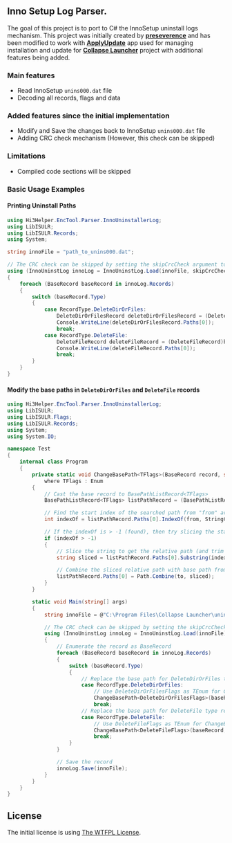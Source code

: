 ## Inno Setup Log Parser.

The goal of this project is to port to C# the InnoSetup uninstall logs mechanism.
This project was initially created by [**preseverence**](https://github.com/preseverence/isulr) and has been modified to work with [**ApplyUpdate**](https://github.com/CollapseLauncher/ApplyUpdate) app used for managing installation and update for [**Collapse Launcher**](https://github.com/CollapseLauncher/Collapse) project with additional features being added.

### Main features
* Read InnoSetup `unins000.dat` file
* Decoding all records, flags and data

### Added features since the initial implementation
* Modify and Save the changes back to InnoSetup `unins000.dat` file
* Adding CRC check mechanism (However, this check can be skipped)

### Limitations
* Compiled code sections will be skipped

### Basic Usage Examples
#### Printing Uninstall Paths
```C#
using Hi3Helper.EncTool.Parser.InnoUninstallerLog;
using LibISULR;
using LibISULR.Records;
using System;

string innoFile = "path_to_unins000.dat";

// The CRC check can be skipped by setting the skipCrcCheck argument to true
using (InnoUninstLog innoLog = InnoUninstLog.Load(innoFile, skipCrcCheck: false))
{
    foreach (BaseRecord baseRecord in innoLog.Records)
    {
        switch (baseRecord.Type)
        {
            case RecordType.DeleteDirOrFiles:
                DeleteDirOrFilesRecord deleteDirOrFilesRecord = (DeleteDirOrFilesRecord)baseRecord;
                Console.WriteLine(deleteDirOrFilesRecord.Paths[0]);
                break;
            case RecordType.DeleteFile:
                DeleteFileRecord deleteFileRecord = (DeleteFileRecord)baseRecord;
                Console.WriteLine(deleteFileRecord.Paths[0]);
                break;
        }
    }
}
```

#### Modify the base paths in ``DeleteDirOrFiles`` and ``DeleteFile`` records
```C#
using Hi3Helper.EncTool.Parser.InnoUninstallerLog;
using LibISULR;
using LibISULR.Flags;
using LibISULR.Records;
using System;
using System.IO;

namespace Test
{
    internal class Program
    {
        private static void ChangeBasePath<TFlags>(BaseRecord record, string from, string to)
            where TFlags : Enum
        {
            // Cast the base record to BasePathListRecord<TFlags>
            BasePathListRecord<TFlags> listPathRecord = (BasePathListRecord<TFlags>)record;

            // Find the start index of the searched path from "from" argument
            int indexOf = listPathRecord.Paths[0].IndexOf(from, StringComparison.InvariantCultureIgnoreCase);

            // If the indexOf is > -1 (found), then try slicing the start of the path based on "from" argument
            if (indexOf > -1)
            {
                // Slice the string to get the relative path (and trim \\ if necessary)
                string sliced = listPathRecord.Paths[0].Substring(indexOf + from.Length).TrimStart('\\');

                // Combine the sliced relative path with base path from "to" argument
                listPathRecord.Paths[0] = Path.Combine(to, sliced);
            }
        }

        static void Main(string[] args)
        {
            string innoFile = @"C:\Program Files\Collapse Launcher\unins000.dat";

            // The CRC check can be skipped by setting the skipCrcCheck argument to true
            using (InnoUninstLog innoLog = InnoUninstLog.Load(innoFile))
            {
                // Enumerate the record as BaseRecord
                foreach (BaseRecord baseRecord in innoLog.Records)
                {
                    switch (baseRecord.Type)
                    {
                        // Replace the base path for DeleteDirOrFiles type record
                        case RecordType.DeleteDirOrFiles:
                            // Use DeleteDirOrFilesFlags as TEnum for ChangeBasePath() method
                            ChangeBasePath<DeleteDirOrFilesFlags>(baseRecord, @"C:\Program Files", @"D:\Program Files");
                            break;
                        // Replace the base path for DeleteFile type record
                        case RecordType.DeleteFile:
                            // Use DeleteFileFlags as TEnum for ChangeBasePath() method
                            ChangeBasePath<DeleteFileFlags>(baseRecord, @"C:\Program Files", @"D:\Program Files");
                            break;
                    }
                }

                // Save the record
                innoLog.Save(innoFile);
            }
        }
    }
}
```

## License
The initial license is using [The WTFPL License](https://github.com/CollapseLauncher/InnoSetupLogParser/blob/main/LICENSE).
